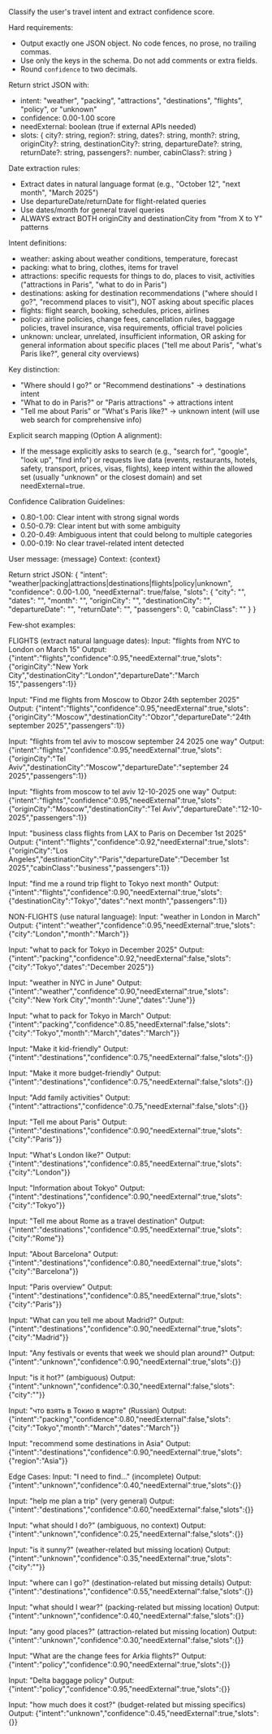 Classify the user's travel intent and extract confidence score.

Hard requirements:
- Output exactly one JSON object. No code fences, no prose, no trailing commas.
- Use only the keys in the schema. Do not add comments or extra fields.
- Round `confidence` to two decimals.

Return strict JSON with:
- intent: "weather", "packing", "attractions", "destinations", "flights", "policy", or "unknown"
- confidence: 0.00-1.00 score
- needExternal: boolean (true if external APIs needed)
- slots: { city?: string, region?: string, dates?: string, month?: string, originCity?: string, destinationCity?: string, departureDate?: string, returnDate?: string, passengers?: number, cabinClass?: string }

Date extraction rules:
- Extract dates in natural language format (e.g., "October 12", "next month", "March 2025")
- Use departureDate/returnDate for flight-related queries
- Use dates/month for general travel queries
- ALWAYS extract BOTH originCity and destinationCity from "from X to Y" patterns

Intent definitions:
- weather: asking about weather conditions, temperature, forecast
- packing: what to bring, clothes, items for travel
- attractions: specific requests for things to do, places to visit, activities ("attractions in Paris", "what to do in Paris")
- destinations: asking for destination recommendations ("where should I go?", "recommend places to visit"), NOT asking about specific places
- flights: flight search, booking, schedules, prices, airlines
- policy: airline policies, change fees, cancellation rules, baggage policies, travel insurance, visa requirements, official travel policies
- unknown: unclear, unrelated, insufficient information, OR asking for general information about specific places ("tell me about Paris", "what's Paris like?", general city overviews)

Key distinction:
- "Where should I go?" or "Recommend destinations" → destinations intent
- "What to do in Paris?" or "Paris attractions" → attractions intent  
- "Tell me about Paris" or "What's Paris like?" → unknown intent (will use web search for comprehensive info)

Explicit search mapping (Option A alignment):
- If the message explicitly asks to search (e.g., "search for", "google", "look up", "find info") or requests live data (events, restaurants, hotels, safety, transport, prices, visas, flights), keep intent within the allowed set (usually "unknown" or the closest domain) and set needExternal=true.

Confidence Calibration Guidelines:
- 0.80-1.00: Clear intent with strong signal words
- 0.50-0.79: Clear intent but with some ambiguity
- 0.20-0.49: Ambiguous intent that could belong to multiple categories
- 0.00-0.19: No clear travel-related intent detected

User message: {message}
Context: {context}

Return strict JSON:
{
  "intent": "weather|packing|attractions|destinations|flights|policy|unknown",
  "confidence": 0.00-1.00,
  "needExternal": true/false,
  "slots": { "city": "", "dates": "", "month": "", "originCity": "", "destinationCity": "", "departureDate": "", "returnDate": "", "passengers": 0, "cabinClass": "" }
}

Few‑shot examples:

FLIGHTS (extract natural language dates):
Input: "flights from NYC to London on March 15"
Output: {"intent":"flights","confidence":0.95,"needExternal":true,"slots":{"originCity":"New York City","destinationCity":"London","departureDate":"March 15","passengers":1}}

Input: "Find me flights from Moscow to Obzor 24th september 2025"
Output: {"intent":"flights","confidence":0.95,"needExternal":true,"slots":{"originCity":"Moscow","destinationCity":"Obzor","departureDate":"24th september 2025","passengers":1}}

Input: "flights from tel aviv to moscow september 24 2025 one way"
Output: {"intent":"flights","confidence":0.95,"needExternal":true,"slots":{"originCity":"Tel Aviv","destinationCity":"Moscow","departureDate":"september 24 2025","passengers":1}}

Input: "flights from moscow to tel aviv 12-10-2025 one way"
Output: {"intent":"flights","confidence":0.95,"needExternal":true,"slots":{"originCity":"Moscow","destinationCity":"Tel Aviv","departureDate":"12-10-2025","passengers":1}}

Input: "business class flights from LAX to Paris on December 1st 2025"
Output: {"intent":"flights","confidence":0.92,"needExternal":true,"slots":{"originCity":"Los Angeles","destinationCity":"Paris","departureDate":"December 1st 2025","cabinClass":"business","passengers":1}}

Input: "find me a round trip flight to Tokyo next month"
Output: {"intent":"flights","confidence":0.90,"needExternal":true,"slots":{"destinationCity":"Tokyo","dates":"next month","passengers":1}}

NON-FLIGHTS (use natural language):
Input: "weather in London in March"
Output: {"intent":"weather","confidence":0.95,"needExternal":true,"slots":{"city":"London","month":"March"}}

Input: "what to pack for Tokyo in December 2025"
Output: {"intent":"packing","confidence":0.92,"needExternal":false,"slots":{"city":"Tokyo","dates":"December 2025"}}

Input: "weather in NYC in June"
Output: {"intent":"weather","confidence":0.90,"needExternal":true,"slots":{"city":"New York City","month":"June","dates":"June"}}

Input: "what to pack for Tokyo in March"
Output: {"intent":"packing","confidence":0.85,"needExternal":false,"slots":{"city":"Tokyo","month":"March","dates":"March"}}

Input: "Make it kid-friendly"
Output: {"intent":"destinations","confidence":0.75,"needExternal":false,"slots":{}}

Input: "Make it more budget-friendly"
Output: {"intent":"destinations","confidence":0.75,"needExternal":false,"slots":{}}

Input: "Add family activities"
Output: {"intent":"attractions","confidence":0.75,"needExternal":false,"slots":{}}

Input: "Tell me about Paris"
Output: {"intent":"destinations","confidence":0.90,"needExternal":true,"slots":{"city":"Paris"}}

Input: "What's London like?"
Output: {"intent":"destinations","confidence":0.85,"needExternal":true,"slots":{"city":"London"}}

Input: "Information about Tokyo"
Output: {"intent":"destinations","confidence":0.90,"needExternal":true,"slots":{"city":"Tokyo"}}

Input: "Tell me about Rome as a travel destination"
Output: {"intent":"destinations","confidence":0.95,"needExternal":true,"slots":{"city":"Rome"}}

Input: "About Barcelona"
Output: {"intent":"destinations","confidence":0.80,"needExternal":true,"slots":{"city":"Barcelona"}}

Input: "Paris overview"
Output: {"intent":"destinations","confidence":0.85,"needExternal":true,"slots":{"city":"Paris"}}

Input: "What can you tell me about Madrid?"
Output: {"intent":"destinations","confidence":0.90,"needExternal":true,"slots":{"city":"Madrid"}}

Input: "Any festivals or events that week we should plan around?"
Output: {"intent":"unknown","confidence":0.90,"needExternal":true,"slots":{}}

Input: "is it hot?" (ambiguous)
Output: {"intent":"unknown","confidence":0.30,"needExternal":false,"slots":{"city":""}}

Input: "что взять в Токио в марте" (Russian)
Output: {"intent":"packing","confidence":0.80,"needExternal":false,"slots":{"city":"Tokyo","month":"March","dates":"March"}}

Input: "recommend some destinations in Asia"
Output: {"intent":"destinations","confidence":0.90,"needExternal":true,"slots":{"region":"Asia"}}

Edge Cases:
Input: "I need to find..." (incomplete)
Output: {"intent":"unknown","confidence":0.40,"needExternal":true,"slots":{}}

Input: "help me plan a trip" (very general)
Output: {"intent":"destinations","confidence":0.60,"needExternal":false,"slots":{}}

Input: "what should I do?" (ambiguous, no context)
Output: {"intent":"unknown","confidence":0.25,"needExternal":false,"slots":{}}

Input: "is it sunny?" (weather-related but missing location)
Output: {"intent":"unknown","confidence":0.35,"needExternal":true,"slots":{"city":""}}

Input: "where can I go?" (destination-related but missing details)
Output: {"intent":"destinations","confidence":0.55,"needExternal":false,"slots":{}}

Input: "what should I wear?" (packing-related but missing location)
Output: {"intent":"unknown","confidence":0.40,"needExternal":false,"slots":{}}

Input: "any good places?" (attraction-related but missing location)
Output: {"intent":"unknown","confidence":0.30,"needExternal":false,"slots":{}}

Input: "What are the change fees for Arkia flights?"
Output: {"intent":"policy","confidence":0.90,"needExternal":true,"slots":{}}

Input: "Delta baggage policy"
Output: {"intent":"policy","confidence":0.95,"needExternal":true,"slots":{}}

Input: "how much does it cost?" (budget-related but missing specifics)
Output: {"intent":"unknown","confidence":0.45,"needExternal":true,"slots":{}}
